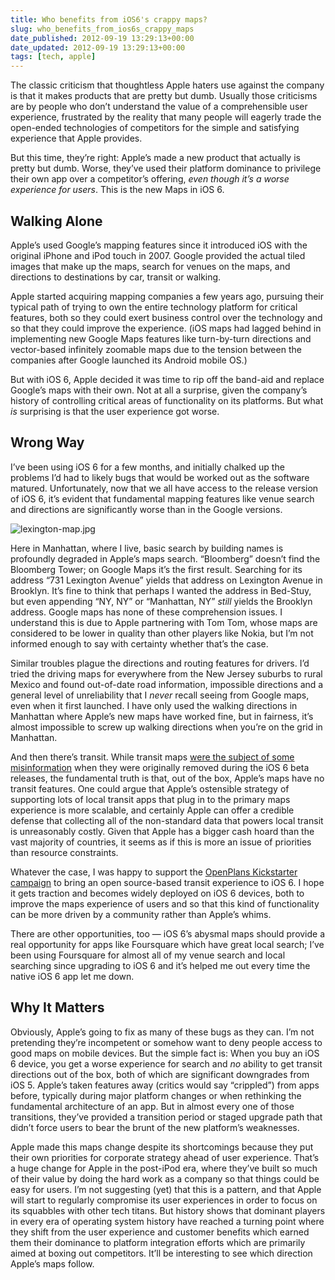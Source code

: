 ```yaml
---
title: Who benefits from iOS6's crappy maps?
slug: who_benefits_from_ios6s_crappy_maps
date_published: 2012-09-19 13:29:13+00:00
date_updated: 2012-09-19 13:29:13+00:00
tags: [tech, apple]
---
```

The classic criticism that thoughtless Apple haters use against the company is that it makes products that are pretty but dumb. Usually those criticisms are by people who don’t understand the value of a comprehensible user experience, frustrated by the reality that many people will eagerly trade the open-ended technologies of competitors for the simple and satisfying experience that Apple provides.

But this time, they’re right: Apple’s made a new product that actually is pretty but dumb. Worse, they’ve used their platform dominance to privilege their own app over a competitor’s offering, *even though it’s a worse experience for users*. This is the new Maps in iOS 6.

## Walking Alone

Apple’s used Google’s mapping features since it introduced iOS with the original iPhone and iPod touch in 2007. Google provided the actual tiled images that make up the maps, search for venues on the maps, and directions to destinations by car, transit or walking.

Apple started acquiring mapping companies a few years ago, pursuing their typical path of trying to own the entire technology platform for critical features, both so they could exert business control over the technology and so that they could improve the experience. (iOS maps had lagged behind in implementing new Google Maps features like turn-by-turn directions and vector-based infinitely zoomable maps due to the tension between the companies after Google launched its Android mobile OS.)

But with iOS 6, Apple decided it was time to rip off the band-aid and replace Google’s maps with their own. Not at all a surprise, given the company’s history of controlling critical areas of functionality on its platforms. But what *is* surprising is that the user experience got worse.

## Wrong Way

I’ve been using iOS 6 for a few months, and initially chalked up the problems I’d had to likely bugs that would be worked out as the software matured. Unfortunately, now that we all have access to the release version of iOS 6, it’s evident that fundamental mapping features like venue search and directions are significantly worse than in the Google versions.

![lexington-map.jpg](https://cdn.glitch.global/c4e475b2-a54e-47e0-973c-ed0bd1b46262/lexington-map.jpg?v=1670740533850)

Here in Manhattan, where I live, basic search by building names is profoundly degraded in Apple’s maps search. “Bloomberg” doesn’t find the Bloomberg Tower; on Google Maps it’s the first result. Searching for its address “731 Lexington Avenue” yields that address on Lexington Avenue in Brooklyn. It’s fine to think that perhaps I wanted the address in Bed-Stuy, but even appending “NY, NY” or “Manhattan, NY” *still* yields the Brooklyn address. Google maps has none of these comprehension issues. I understand this is due to Apple partnering with Tom Tom, whose maps are considered to be lower in quality than other players like Nokia, but I’m not informed enough to say with certainty whether that’s the case.

Similar troubles plague the directions and routing features for drivers. I’d tried the driving maps for everywhere from the New Jersey suburbs to rural Mexico and found out-of-date road information, impossible directions and a general level of unreliability that I *never* recall seeing from Google maps, even when it first launched. I have only used the walking directions in Manhattan where Apple’s new maps have worked fine, but in fairness, it’s almost impossible to screw up walking directions when you’re on the grid in Manhattan.

And then there’s transit. While transit maps [were the subject of some misinformation](http://waxy.org/2012/06/busting_the_ios_6_transit_map_myths/) when they were originally removed during the iOS 6 beta releases, the fundamental truth is that, out of the box, Apple’s maps have no transit features. One could argue that Apple’s ostensible strategy of supporting lots of local transit apps that plug in to the primary maps experience is more scalable, and certainly Apple can offer a credible defense that collecting all of the non-standard data that powers local transit is unreasonably costly. Given that Apple has a bigger cash hoard than the vast majority of countries, it seems as if this is more an issue of priorities than resource constraints.

Whatever the case, I was happy to support the [OpenPlans Kickstarter campaign](http://www.kickstarter.com/projects/228865951/transit-app-for-ios-6-and-beyond) to bring an open source-based transit experience to iOS 6. I hope it gets traction and becomes widely deployed on iOS 6 devices, both to improve the maps experience of users and so that this kind of functionality can be more driven by a community rather than Apple’s whims.

There are other opportunities, too — iOS 6’s abysmal maps should provide a real opportunity for apps like Foursquare which have great local search; I’ve been using Foursquare for almost all of my venue search and local searching since upgrading to iOS 6 and it’s helped me out every time the native iOS 6 app let me down.

## Why It Matters

Obviously, Apple’s going to fix as many of these bugs as they can. I’m not pretending they’re incompetent or somehow want to deny people access to good maps on mobile devices. But the simple fact is: When you buy an iOS 6 device, you get a worse experience for search and *no* ability to get transit directions out of the box, both of which are significant downgrades from iOS 5. Apple’s taken features away (critics would say “crippled”) from apps before, typically during major platform changes or when rethinking the fundamental architecture of an app. But in almost every one of those transitions, they’ve provided a transition period or staged upgrade path that didn’t force users to bear the brunt of the new platform’s weaknesses.

Apple made this maps change despite its shortcomings because they put their own priorities for corporate strategy ahead of user experience. That’s a huge change for Apple in the post-iPod era, where they’ve built so much of their value by doing the hard work as a company so that things could be easy for users. I’m not suggesting (yet) that this is a pattern, and that Apple will start to regularly compromise its user experiences in order to focus on its squabbles with other tech titans. But history shows that dominant players in every era of operating system history have reached a turning point where they shift from the user experience and customer benefits which earned them their dominance to platform integration efforts which are primarily aimed at boxing out competitors. It’ll be interesting to see which direction Apple’s maps follow.
